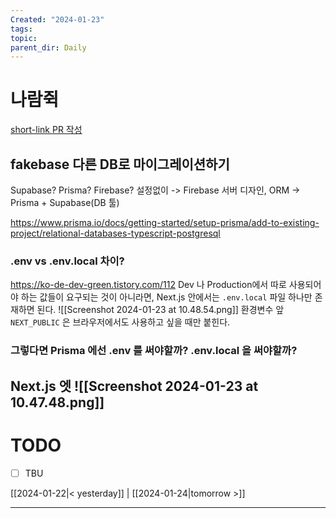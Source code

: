 ```yaml
---
Created: "2024-01-23"
tags: 
topic: 
parent_dir: Daily
---
```

# 나람쥑
[short-link PR 작성](https://github.com/ramgee-zzik-nabi/application/pull/10)
## fakebase 다른 DB로 마이그레이션하기
Supabase? Prisma? Firebase? 
설정없이 -> Firebase 
서버 디자인, ORM -> Prisma + Supabase(DB 툴) 

https://www.prisma.io/docs/getting-started/setup-prisma/add-to-existing-project/relational-databases-typescript-postgresql
### .env vs .env.local 차이?
https://ko-de-dev-green.tistory.com/112
Dev 나 Production에서 따로 사용되어야 하는 값들이 요구되는 것이 아니라면, Next.js 안에서는 `.env.local` 파일 하나만 존재하면 된다.
![[Screenshot 2024-01-23 at 10.48.54.png]]
환경변수 앞 `NEXT_PUBLIC` 은 브라우저에서도 사용하고 싶을 때만 붙힌다.
### 그렇다면 Prisma 에선 .env 를 써야할까? .env.local 을 써야할까?
Next.js 엣
![[Screenshot 2024-01-23 at 10.47.48.png]]
----
# TODO
- [ ] TBU 
  
[[2024-01-22|< yesterday]] | [[2024-01-24|tomorrow >]]  
  
---  
